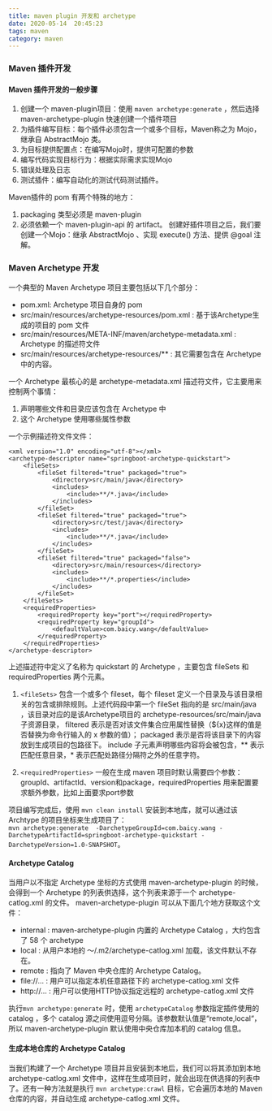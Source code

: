 ```yaml
---
title: maven plugin 开发和 archetype 
date: 2020-05-14  20:45:23
tags: maven          
category: maven
---
```

### Maven 插件开发
#### Maven 插件开发的一般步骤
1. 创建一个 maven-plugin项目：使用 `maven archetype:generate` ，然后选择 maven-archetype-plugin 快速创建一个插件项目
2. 为插件编写目标：每个插件必须包含一个或多个目标，Maven称之为 Mojo，继承自 AbstractMojo 类。
3. 为目标提供配置点：在编写Mojo时，提供可配置的参数
4. 编写代码实现目标行为：根据实际需求实现Mojo
5. 错误处理及日志
6. 测试插件：编写自动化的测试代码测试插件。

Maven插件的 pom 有两个特殊的地方：
  1. packaging 类型必须是 maven-plugin
  2. 必须依赖一个 maven-plugin-api 的 artifact。
创建好插件项目之后，我们要创建一个Mojo：继承 AbstractMojo 、实现 execute() 方法、提供 @goal 注解。


### Maven Archetype 开发
一个典型的 Maven Archetype 项目主要包括以下几个部分：
+ pom.xml: Archetype 项目自身的 pom
+ src/main/resources/archetype-resources/pom.xml : 基于该Archetype生成的项目的 pom 文件
+ src/main/resources/META-INF/maven/archetype-metadata.xml : Archetype 的描述符文件
+ src/main/resources/archetype-resources/** : 其它需要包含在 Archetype 中的内容。
  
一个 Archetype 最核心的是 archetype-metadata.xml 描述符文件，它主要用来控制两个事情：
1. 声明哪些文件和目录应该包含在 Archetype 中
2. 这个 Archetype 使用哪些属性参数

一个示例描述符文件文件：
```
<xml version="1.0" encoding="utf-8"></xml>
<archetype-descriptor name="springboot-archetype-quickstart">
    <fileSets>
        <fileSet filtered="true" packaged="true">
            <directory>src/main/java</directory>
            <includes>
                <include>**/*.java</include>
            </includes>
        </fileSet>
        <fileSet filtered="true" packaged="true">
            <directory>src/test/java</directory>
            <includes>
                <include>**/*.java</include>
            </includes>
        </fileSet>
        <fileSet filtered="true" packaged="false">
            <directory>src/main/resources</directory>
            <includes>
                <include>**/*.properties</include>
            </includes>
        </fileSet>
    </fileSets>
    <requiredProperties>
        <requiredProperty key="port"></requiredProperty>
        <requiredProperty key="groupId">
            <defaultValue>com.baicy.wang</defaultValue>
        </requiredProperty>
    </requiredProperties>
</archetype-descriptor>
```
上述描述符中定义了名称为 quickstart 的 Archetype ，主要包含 fileSets 和 requiredProperties 两个元素。
1. `<fileSets>`
    包含一个或多个 fileset，每个 fileset 定义一个目录及与该目录相关的包含或排除规则。上述代码段中第一个 fileSet 指向的是 src/main/java ，该目录对应的是该Archetype项目的 archetype-resources/src/main/java 子资源目录， filtered 表示是否对该文件集合应用属性替换（${x}这样的值是否替换为命令行输入的 x 参数的值）； packaged 表示是否将该目录下的内容放到生成项目的包路径下。
    include 子元素声明哪些内容将会被包含，** 表示匹配任意目录，* 表示匹配处路径分隔符之外的任意字符。
    <img src="/pics/archetype-resource.png" alt="">

2. `<requiredProperties>` 
   一般在生成 maven 项目时默认需要四个参数：groupId、artifactId、version和package，requiredProperties 用来配置要求额外参数，比如上面要求port参数

项目编写完成后，使用 `mvn clean install` 安装到本地库，就可以通过该 Archtype 的项目坐标来生成项目了：  
`mvn archetype:generate  -DarchetypeGroupId=com.baicy.wang -DarchetypeArtifactId=springboot-archetype-quickstart -DarchetypeVersion=1.0-SNAPSHOT`。

#### Archetype Catalog
当用户以不指定 Archetype 坐标的方式使用 maven-archetype-plugin 的时候，会得到一个 Archetype 的列表供选择，这个列表来源于一个 archetype-catlog.xml 的文件。 maven-archetype-plugin 可以从下面几个地方获取这个文件：
+ internal : maven-archetype-plugin 内置的 Archetype Catalog ，大约包含了 58 个 archetype
+ local : 从用户本地的 ～/.m2/archetype-catlog.xml 加载，该文件默认不存在。
+ remote : 指向了 Maven 中央仓库的 Archetype Catalog。
+ file://... : 用户可以指定本机任意路径下的 archetype-catlog.xml 文件
+ http://... : 用户可以使用HTTP协议指定远程的 archetype-catlog.xml 文件

执行`mvn archetype:generate` 时，使用 `archetypeCatalog` 参数指定插件使用的 catalog ，多个 catalog 源之间使用逗号分隔。该参数默认值是“remote,local“，所以 maven-archetype-plugin 默认使用中央仓库加本机的 catalog 信息。

#### 生成本地仓库的 Archetype Catalog
当我们构建了一个 Archetype 项目并且安装到本地后，我们可以将其添加到本地 archetype-catlog.xml 文件中，这样在生成项目时，就会出现在供选择的列表中了。还有一种方法就是执行 `mvn archetype:crawl` 目标，它会遍历本地的 Maven 仓库的内容，并自动生成 archetype-catlog.xml 文件。